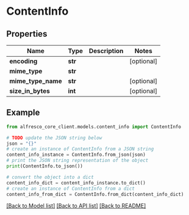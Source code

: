 # ContentInfo


## Properties

Name | Type | Description | Notes
------------ | ------------- | ------------- | -------------
**encoding** | **str** |  | [optional] 
**mime_type** | **str** |  | 
**mime_type_name** | **str** |  | [optional] 
**size_in_bytes** | **int** |  | [optional] 

## Example

```python
from alfresco_core_client.models.content_info import ContentInfo

# TODO update the JSON string below
json = "{}"
# create an instance of ContentInfo from a JSON string
content_info_instance = ContentInfo.from_json(json)
# print the JSON string representation of the object
print(ContentInfo.to_json())

# convert the object into a dict
content_info_dict = content_info_instance.to_dict()
# create an instance of ContentInfo from a dict
content_info_from_dict = ContentInfo.from_dict(content_info_dict)
```
[[Back to Model list]](../README.md#documentation-for-models) [[Back to API list]](../README.md#documentation-for-api-endpoints) [[Back to README]](../README.md)



